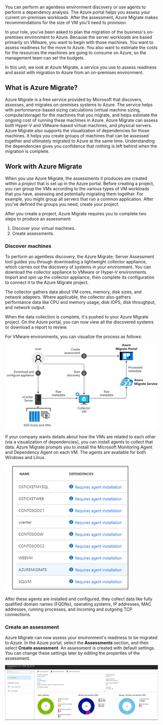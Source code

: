 You can perform an agentless environment discovery or use agents to perform a dependency analysis. The Azure portal helps you assess your current on-premises workloads. After the assessment, Azure Migrate makes recommendations for the size of VM you'll need to provision.

In your role, you've been asked to plan the migration of the business's on-premises environment to Azure. Because the server workloads are based primarily on VMware, you want to begin with those machines. You want to assess readiness for the move to Azure. You also want to estimate the costs for the resources the machines are going to consume on Azure, so the management team can set the budgets.

In this unit, we look at Azure Migrate, a service you use to assess readiness and assist with migration to Azure from an on-premises environment.

## What is Azure Migrate?

Azure Migrate is a free service provided by Microsoft that discovers, assesses, and migrates on-premises systems to Azure. The service helps with performance-based sizing calculations (virtual machine sizing, compute/storage) for the machines that you migrate, and helps estimate the ongoing cost of running these machines in Azure. Azure Migrate can assess both Hyper-V and VMware-based virtual machines, and physical servers. Azure Migrate also supports the visualization of dependencies for those machines. It helps you create groups of machines that can be assessed together and ultimately migrated to Azure at the same time. Understanding the dependencies gives you confidence that nothing is left behind when the migration is complete.

## Work with Azure Migrate

When you use Azure Migrate, the assessments it produces are created within a *project* that is set up in the Azure portal. Before creating a project, you can group the VMs according to the various types of VM workloads that you have, assessing and potentially migrating them together. For example, you might group all servers that run a common application. After you've defined the groups you need, create your project.

After you create a project, Azure Migrate requires you to complete two steps to produce an assessment:

1. Discover your virtual machines.
1. Create assessments.

### Discover machines

To perform an agentless discovery, the Azure Migrate: Server Assessment tool guides you through downloading a lightweight collector appliance, which carries out the discovery of systems in your environment. You can download the collector appliance to VMware or Hyper-V environments. Import and spin up the collector appliance, then complete its configuration to connect it to the Azure Migrate project.

The collector gathers data about VM cores, memory, disk sizes, and network adapters. Where applicable, the collector also gathers performance data like CPU and memory usage, disk IOPS, disk throughput, and network output.

When the data collection is complete, it's pushed to your Azure Migrate project. On the Azure portal, you can now view all the discovered systems or download a report to review.

For VMware environments, you can visualize the process as follows:

![Diagram of the Azure Migrate Architecture.](../media/3-azure-migrate-architecture.svg)

If your company wants details about how the VMs are related to each other (via a visualization of dependencies), you can install agents to collect that data. Azure Migrate prompts you to install the Microsoft Monitoring Agent and Dependency Agent on each VM. The agents are available for both Windows and Linux.

![Screenshot of the Azure Migrate assessment showing missing agents.](../media/3-machines-no-agent.png)

After these agents are installed and configured, they collect data like fully qualified domain names (FQDNs), operating systems, IP addresses, MAC addresses, running processes, and incoming and outgoing TCP connections.

### Create an assessment

Azure Migrate can now assess your environment's readiness to be migrated to Azure. In the Azure portal, select the **Assessments** section, and then select **Create assessment**. An assessment is created with default settings. You can change these settings later by editing the properties of the assessment.

![Screenshot of the Azure Migrate Assessment Overview screen.](../media/3-assessment-overview.png)
